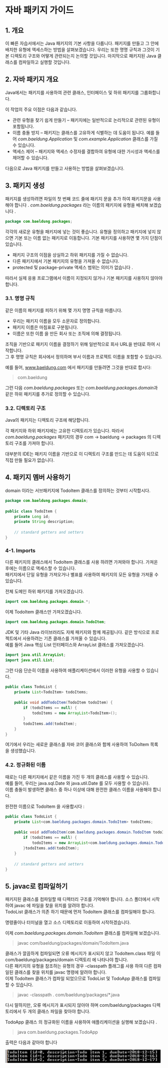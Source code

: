 # 자바 패키지 가이드

## 1. 개요
이 빠른 자습서에서는 Java 패키지의 기본 사항을 다룹니다.
패키지를 만들고 그 안에 배치한 유형에 액세스하는 방법을 살펴보겠습니다.
우리는 또한 명명 규칙과 그것이 기본 디렉토리 구조와 어떻게 관련되는지 논의할 것입니다.
마지막으로 패키지된 Java 클래스를 컴파일하고 실행할 것입니다.

## 2. 자바 패키지 개요
Java에서는 패키지를 사용하여 관련 클래스, 인터페이스 및 하위 패키지를 그룹화합니다.

이 작업의 주요 이점은 다음과 같습니다.

- 관련 유형을 찾기 쉽게 만들기 – 패키지에는 일반적으로 논리적으로 관련된 유형이 포함됩니다.
- 이름 충돌 방지 – 패키지는 클래스를 고유하게 식별하는 데 도움이 됩니다. 예를 들어 _com.baeldung.Application_ 및 _com.example.Application_ 클래스를 가질 수 있습니다.
- 액세스 제어 – 패키지와 액세스 수정자를 결합하여 유형에 대한 가시성과 액세스를 제어할 수 있습니다.

다음으로 Java 패키지를 만들고 사용하는 방법을 살펴보겠습니다.

## 3. 패키지 생성

패키지를 생성하려면 파일의 첫 번째 코드 줄에 패키지 문을 추가 하여 패키지문을 사용해야 합니다 .
_com.baeldung.packages_ 라는 이름의 패키지에 유형을 배치해 보겠습니다 .

```java
package com.baeldung.packages;
```

각각의 새로운 유형을 패키지에 넣는 것이 좋습니다. 유형을 정의하고 패키지에 넣지 않으면 기본 또는 이름 없는 패키지로 이동합니다.
기본 패키지를 사용하면 몇 가지 단점이 있습니다.

- 패키지 구조의 이점을 상실하고 하위 패키지를 가질 수 없습니다.
- 다른 패키지에서 기본 패키지의 유형을 가져올 수 없습니다.
- protected 및 package-private 액세스 범위는 의미가 없습니다 .

따라서 실제 응용 프로그램에서 이름이 지정되지 않거나 기본 패키지를 사용하지 않아야 합니다.

### 3.1. 명명 규칙

같은 이름의 패키지를 피하기 위해 몇 가지 명명 규칙을 따릅니다.

- 우리는 패키지 이름을 모두 소문자로 정의합니다.
- 패키지 이름은 마침표로 구분됩니다.
- 이름은 또한 이름 을 만든 회사 또는 조직에 의해 결정됩니다.

조직을 기반으로 패키지 이름을 결정하기 위해 일반적으로 회사 URL을 반대로 하여 시작합니다.   
그 후 명명 규칙은 회사에서 정의하며 부서 이름과 프로젝트 이름을 포함할 수 있습니다.

예를 들어, www.baeldung.com 에서 패키지를 만들려면 그것을 반대로 합시다:

> com.baeldung

그런 다음 _com.baeldung.packages_ 또는 *com.baeldung.packages.domain*과 같은 하위 패키지를 추가로 정의할 수 있습니다.

### 3.2. 디렉토리 구조
Java의 패키지는 디렉토리 구조에 해당합니다.

각 패키지와 하위 패키지에는 고유한 디렉토리가 있습니다. 
따라서 _com.baeldung.packages_ 패키지의 경우 com -> baeldung -> packages 의 디렉토리 구조를 가져야 합니다.   

대부분의 IDE는 패키지 이름을 기반으로 이 디렉토리 구조를 만드는 데 도움이 되므로 직접 만들 필요가 없습니다.

## 4. 패키지 멤버 사용하기
domain 이라는 서브패키지에 TodoItem 클래스를 정의하는 것부터 시작합시다.
```java
package com.baeldung.packages.domain;

public class TodoItem {
    private Long id;
    private String description;
    
    // standard getters and setters
}
```

### 4-1. Imports

다른 패키지의 클래스에서 TodoItem 클래스를 사용 하려면 가져와야 합니다. 가져온 후에는 이름으로 액세스할 수 있습니다.   
패키지에서 단일 유형을 가져오거나 별표를 사용하여 패키지의 모든 유형을 가져올 수 있습니다.

전체 도메인 하위 패키지를 가져오겠습니다.

```java 
import com.baeldung.packages.domain.*;
```

이제 TodoItem 클래스만 가져오겠습니다.
```java
import com.baeldung.packages.domain.TodoItem;
```

JDK 및 기타 Java 라이브러리도 자체 패키지와 함께 제공됩니다. 같은 방식으로 프로젝트에서 사용하려는 기존 클래스를 가져올 수 있습니다.   
예를 들어 Java 핵심 List 인터페이스와 ArrayList 클래스를 가져오겠습니다.

```java
import java.util.ArrayList;
import java.util.List;
```

그런 다음 단순히 이름을 사용하여 애플리케이션에서 이러한 유형을 사용할 수 있습니다.

```java
public class TodoList {
    private List<TodoItem> todoItems;

    public void addTodoItem(TodoItem todoItem) {
        if (todoItems == null) {
            todoItems = new ArrayList<TodoItem>();
        }
        todoItems.add(todoItem);
    }
}
```

여기에서 우리는 새로운 클래스를 자바 코어 클래스와 함께 사용하여 ToDoItem 목록 을 생성했습니다.

### 4.2. 정규화된 이름

때로는 다른 패키지에서 같은 이름을 가진 두 개의 클래스를 사용할 수 있습니다.    
예를 들어, 우리는 java.sql.Date 와 java.util.Date 를 모두 사용할 수 있습니다.   
이름 충돌이 발생하면 클래스 중 하나 이상에 대해 완전한 클래스 이름을 사용해야 합니다.

완전한 이름으로 TodoItem 을 사용합시다 :

```java
public class TodoList {
    private List<com.baeldung.packages.domain.TodoItem> todoItems;

    public void addTodoItem(com.baeldung.packages.domain.TodoItem todoItem) {
        if (todoItems == null) {
            todoItems = new ArrayList<com.baeldung.packages.domain.TodoItem>();
        }todoItems.add(todoItem);
    }

    // standard getters and setters
}
```

## 5.  javac로 컴파일하기

패키지된 클래스를 컴파일할 때 디렉터리 구조를 기억해야 합니다. 소스 폴더에서 시작하여 javac 에 파일을 찾을 위치를 알려야 합니다.   
TodoList 클래스가 의존 하기 때문에 먼저 TodoItem 클래스를 컴파일해야 합니다.   

명령줄이나 터미널을 열고 소스 디렉토리로 이동하여 시작하겠습니다.

이제 _com.baeldung.packages.domain.TodoItem_ 클래스를 컴파일해 보겠습니다.

> javac com/baeldung/packages/domain/TodoItem.java

클래스가 깔끔하게 컴파일되면 오류 메시지가 표시되지 않고 TodoItem.class 파일 이 com/baeldung/packages/domain 디렉토리 에 나타나야 합니다.   
다른 패키지의 유형을 참조하는 유형의 경우 -classpath 플래그를 사용 하여 다른 컴파일된 클래스를 찾을 위치를 javac 명령에 알려야 합니다.   
이제 TodoItem 클래스가 컴파일  되었으므로 TodoList 및 TodoApp 클래스를 컴파일할 수 있습니다.

> javac -classpath . com/baeldung/packages/*.java

다시 말하지만, 오류 메시지가 표시되지 않아야 하며 com/baeldung/packages 디렉토리에서 두 개의 클래스 파일을 찾아야 합니다.   

TodoApp 클래스 의 정규화된 이름을 사용하여 애플리케이션을 실행해 보겠습니다 .
> java com.baeldung.packages.TodoApp

출력은 다음과 같아야 합니다

![출력](./img.png)